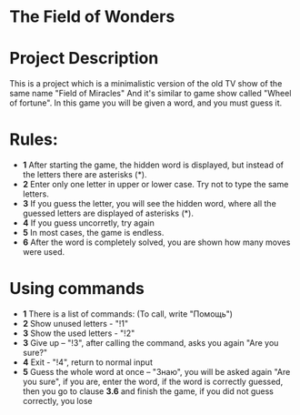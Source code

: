 # The Field of Wonders

# Project Description
This is a project which is a minimalistic version of the old TV show of the same name "Field of Miracles" And it's similar to  game show called "Wheel of fortune". In this game you will be given a word, and you must guess it.

# Rules:
- **1** After starting the game, the hidden word is displayed, but instead of the letters there are asterisks (*).
- **2** Enter only one letter in upper or lower case. Try not to type the same letters.
- **3** If you guess the letter, you will see the hidden word, where all the guessed letters are displayed of asterisks (*).
- **4** If you guess uncorretly, try again
- **5** In most cases, the game is endless.
- **6** After the word is completely solved, you are shown how many moves were used.

# Using commands
- **1** There is a list of commands: (To call, write "Помощь")
- **2** Show unused letters - "!1"
- **3** Show the used letters - "!2"
- **3** Give up – "!3", after calling the command, asks you again "Are you sure?"
- **4** Exit - "!4", return to normal input
- **5** Guess the whole word at once – "Знаю", you will be asked again "Are you sure", if you are, enter the word, if the word is correctly guessed, then you go to clause **3.6** and finish the game, if you did not guess correctly,  you lose
